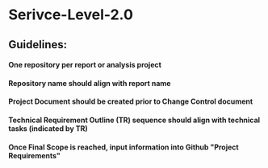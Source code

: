 # Serivce-Level-2.0

## Guidelines:
#### One repository per report or analysis project
#### Repository name should align with report name
#### Project Document should be created prior to Change Control document
#### Technical Requirement Outline (TR) sequence should align with technical tasks (indicated by TR)
#### Once Final Scope is reached, input information into Github "Project Requirements"
